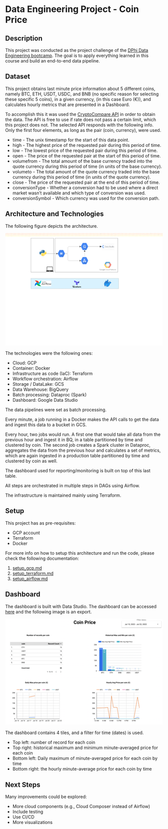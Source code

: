 # Data Engineering Project - Coin Price


## Description

This project was conducted as the project challenge of the 
[DPhi Data Engineering bootcamp](https://dphi.tech/learn/data-engineering/). The goal is to apply everything learned in this course and build an end-to-end data pipeline.



## Dataset

This project obtains last minute price information about 5 different coins, namely BTC, ETH, USDT, USDC, and BNB (no specific reason for selecting these specific 5 coins), in a given currency, (in this case Euro (€)), and calculates hourly metrics that are presented in a Dashboard.

To accomplish this it was used the [CryptoCompare API](https://min-api.cryptocompare.com/) in order to obtain the data. The API is free to use if rate does not pass a certain limit, which this project does not.
The selected API responds with the following info. Only the first four elements, as long as the pair (coin, currency), were used.
* time - The unix timestamp for the start of this data point.
* high - The highest price of the requested pair during this period of time.
* low - The lowest price of the requested pair during this period of time.
* open - The price of the requested pair at the start of this period of time.
* volumefrom - The total amount of the base currency traded into the quote currency during this period of time (in units of the base currency).
* volumeto - The total amount of the quote currency traded into the base currency during this period of time (in units of the quote currency).
* close - The price of the requested pair at the end of this period of time.
* conversionType - Whether a conversion had to be used where a direct market wasn’t available and which type of conversion was used.
* conversionSymbol - Which currency was used for the conversion path.



## Architecture and Technologies

The following figure depicts the architecture.

![Architecture](./imgs/project_architecture.png)

The technologies were the following ones: 
* Cloud: GCP
* Container: Docker
* Infrastructure as code (IaC): Terraform
* Workflow orchestration: Airflow
* Storage / DataLake: GCS
* Data Warehouse: BigQuery
* Batch processing: Dataproc (Spark)
* Dashboard: Google Data Studio

The data pipelines were set as batch processing.

Every minute, a job running in a Docker makes the API calls to get the data and ingest this data to a bucket in GCS.

Every hour, two jobs would run. A first one that would take all data from the previous hour and ingest it in BQ, in a table partitioned by time and clustered by coin. The second job creates a Spark cluster in Dataproc, aggregates the data from the previous hour and calculates a set of metrics, which are again ingested in a production table partitioned by time and clustered by coin as well. 

The dashboard used for reporting/monitoring is built on top of this last table.

All steps are orchestrated in multiple steps in DAGs using Airflow.

The infrastructure is maintained mainly using Terraform.



## Setup

This project has as pre-requisites: 
* GCP account
* Terraform
* Docker

For more info on how to setup this architecture and run the code, please check the following documentation:

1. [setup_gcp.md](./setup/setup_gcp.md) 
2. [setup_terraform.md](./setup/setup_terraform.md) 
3. [setup_airflow.md](./setup/setup_airflow.md) 



## Dashboard

The dashboard is built with Data Studio. The dashboard can be accessed [here](https://datastudio.google.com/reporting/86c85a56-5b59-42e6-8c48-95aaa2c2bc0d) and the following image is an export.


![Dashboard](./imgs/dashboard.png)


The dashboard contains 4 tiles, and a filter for time (dates) is used.
* Top left: number of record for each coin
* Top right: historical maximum and minimum minute-averaged price for each coin
* Bottom left: Daily maximum of minute-averaged price for each coin by time
* Bottom right: the hourly minute-average price for each coin by time



## Next Steps

Many improvements could be explored: 
* More cloud components (e.g., Cloud Composer instead of Airflow)
* Include testing
* Use CI/CD
* More visualizations